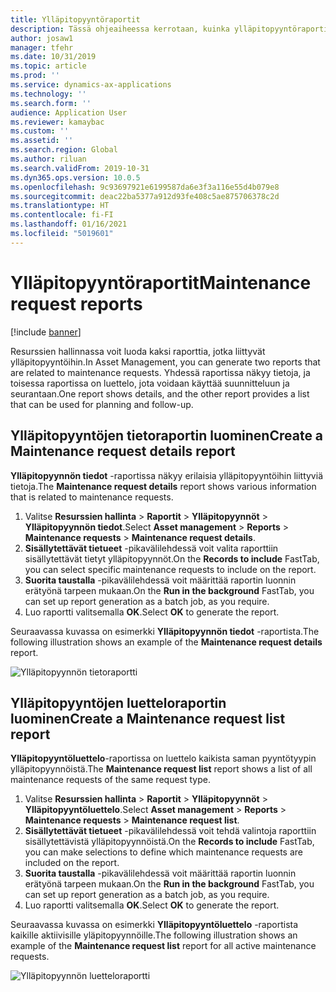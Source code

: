 ```yaml
---
title: Ylläpitopyyntöraportit
description: Tässä ohjeaiheessa kerrotaan, kuinka ylläpitopyyntöraportit luodaan resurssien hallinnassa.
author: josaw1
manager: tfehr
ms.date: 10/31/2019
ms.topic: article
ms.prod: ''
ms.service: dynamics-ax-applications
ms.technology: ''
ms.search.form: ''
audience: Application User
ms.reviewer: kamaybac
ms.custom: ''
ms.assetid: ''
ms.search.region: Global
ms.author: riluan
ms.search.validFrom: 2019-10-31
ms.dyn365.ops.version: 10.0.5
ms.openlocfilehash: 9c93697921e6199587da6e3f3a116e55d4b079e8
ms.sourcegitcommit: deac22ba5377a912d93fe408c5ae875706378c2d
ms.translationtype: HT
ms.contentlocale: fi-FI
ms.lasthandoff: 01/16/2021
ms.locfileid: "5019601"
---
```

# <a name="maintenance-request-reports"></a><span data-ttu-id="9672b-103">Ylläpitopyyntöraportit</span><span class="sxs-lookup"><span data-stu-id="9672b-103">Maintenance request reports</span></span>

[!include [banner](../../includes/banner.md)]

 

<span data-ttu-id="9672b-104">Resurssien hallinnassa voit luoda kaksi raporttia, jotka liittyvät ylläpitopyyntöihin.</span><span class="sxs-lookup"><span data-stu-id="9672b-104">In Asset Management, you can generate two reports that are related to maintenance requests.</span></span> <span data-ttu-id="9672b-105">Yhdessä raportissa näkyy tietoja, ja toisessa raportissa on luettelo, jota voidaan käyttää suunnitteluun ja seurantaan.</span><span class="sxs-lookup"><span data-stu-id="9672b-105">One report shows details, and the other report provides a list that can be used for planning and follow-up.</span></span>

## <a name="create-a-maintenance-request-details-report"></a><span data-ttu-id="9672b-106">Ylläpitopyyntöjen tietoraportin luominen</span><span class="sxs-lookup"><span data-stu-id="9672b-106">Create a Maintenance request details report</span></span>

<span data-ttu-id="9672b-107">**Ylläpitopyynnön tiedot** -raportissa näkyy erilaisia ylläpitopyyntöihin liittyviä tietoja.</span><span class="sxs-lookup"><span data-stu-id="9672b-107">The **Maintenance request details** report shows various information that is related to maintenance requests.</span></span>

1. <span data-ttu-id="9672b-108">Valitse **Resurssien hallinta** \> **Raportit** \> **Ylläpitopyynnöt** \> **Ylläpitopyynnön tiedot**.</span><span class="sxs-lookup"><span data-stu-id="9672b-108">Select **Asset management** \> **Reports** \> **Maintenance requests** \> **Maintenance request details**.</span></span>
2. <span data-ttu-id="9672b-109">**Sisällytettävät tietueet** -pikavälilehdessä voit valita raporttiin sisällytettävät tietyt ylläpitopyynnöt.</span><span class="sxs-lookup"><span data-stu-id="9672b-109">On the **Records to include** FastTab, you can select specific maintenance requests to include on the report.</span></span>
3. <span data-ttu-id="9672b-110">**Suorita taustalla** -pikavälilehdessä voit määrittää raportin luonnin erätyönä tarpeen mukaan.</span><span class="sxs-lookup"><span data-stu-id="9672b-110">On the **Run in the background** FastTab, you can set up report generation as a batch job, as you require.</span></span>
4. <span data-ttu-id="9672b-111">Luo raportti valitsemalla **OK**.</span><span class="sxs-lookup"><span data-stu-id="9672b-111">Select **OK** to generate the report.</span></span>

<span data-ttu-id="9672b-112">Seuraavassa kuvassa on esimerkki **Ylläpitopyynnön tiedot** -raportista.</span><span class="sxs-lookup"><span data-stu-id="9672b-112">The following illustration shows an example of the **Maintenance request details** report.</span></span>

![Ylläpitopyynnön tietoraportti](media/09-manage-maintenance-requests.png)

## <a name="create-a-maintenance-request-list-report"></a><span data-ttu-id="9672b-114">Ylläpitopyyntöjen luetteloraportin luominen</span><span class="sxs-lookup"><span data-stu-id="9672b-114">Create a Maintenance request list report</span></span>

<span data-ttu-id="9672b-115">**Ylläpitopyyntöluettelo**-raportissa on luettelo kaikista saman pyyntötyypin ylläpitopyynnöistä.</span><span class="sxs-lookup"><span data-stu-id="9672b-115">The **Maintenance request list** report shows a list of all maintenance requests of the same request type.</span></span>

1. <span data-ttu-id="9672b-116">Valitse **Resurssien hallinta** \> **Raportit** \> **Ylläpitopyynnöt** \> **Ylläpitopyyntöluettelo**.</span><span class="sxs-lookup"><span data-stu-id="9672b-116">Select **Asset management** \> **Reports** \> **Maintenance requests** \> **Maintenance request list**.</span></span>
2. <span data-ttu-id="9672b-117">**Sisällytettävät tietueet** -pikavälilehdessä voit tehdä valintoja raporttiin sisällytettävistä ylläpitopyynnöistä.</span><span class="sxs-lookup"><span data-stu-id="9672b-117">On the **Records to include** FastTab, you can make selections to define which maintenance requests are included on the report.</span></span>
3. <span data-ttu-id="9672b-118">**Suorita taustalla** -pikavälilehdessä voit määrittää raportin luonnin erätyönä tarpeen mukaan.</span><span class="sxs-lookup"><span data-stu-id="9672b-118">On the **Run in the background** FastTab, you can set up report generation as a batch job, as you require.</span></span>
4. <span data-ttu-id="9672b-119">Luo raportti valitsemalla **OK**.</span><span class="sxs-lookup"><span data-stu-id="9672b-119">Select **OK** to generate the report.</span></span>

<span data-ttu-id="9672b-120">Seuraavassa kuvassa on esimerkki **Ylläpitopyyntöluettelo** -raportista kaikille aktiivisille yläpitopyynnöille.</span><span class="sxs-lookup"><span data-stu-id="9672b-120">The following illustration shows an example of the **Maintenance request list** report for all active maintenance requests.</span></span>

![Ylläpitopyynnön luetteloraportti](media/10-manage-maintenance-requests.png)

